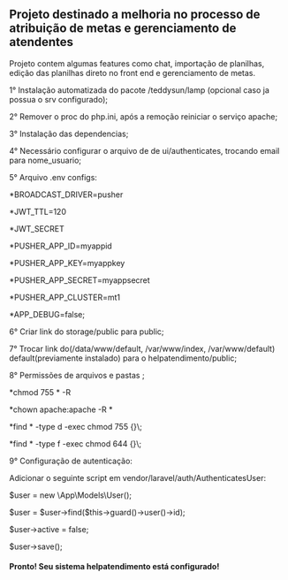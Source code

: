 <h2>Projeto destinado a melhoria no processo de atribuição de metas e gerenciamento de atendentes</h2>

<p>Projeto contem algumas features como chat, importação de planilhas, edição das planilhas direto no front end e gerenciamento de metas. </p>

<p>1° Instalação automatizada do pacote /teddysun/lamp (opcional caso ja possua o srv configurado); </p>
<p>2° Remover o proc do php.ini, após a remoção reiniciar o serviço apache; </p>
<p>3° Instalação das dependencias; </p>
<p>4° Necessário configurar o arquivo de de ui/authenticates, trocando email para nome_usuario; </p>
<p> 5° Arquivo .env configs:
   <p> *BROADCAST_DRIVER=pusher </p>
   <p> *JWT_TTL=120 </p>
    <p> *JWT_SECRET</p>
    <p>*PUSHER_APP_ID=myappid</p>
    <p>*PUSHER_APP_KEY=myappkey</p>
    <p>*PUSHER_APP_SECRET=myappsecret</p>
    <p>*PUSHER_APP_CLUSTER=mt1</p>
    <p>*APP_DEBUG=false;</p>
    </p>
<p>6° Criar link do storage/public para public;</p>
<p>7° Trocar link do(/data/www/default, /var/www/index, /var/www/default) default(previamente instalado) para o helpatendimento/public;</p>
<p>8° Permissões de arquivos e pastas ;
    <p>*chmod 755 * -R</p>
    <p>*chown apache:apache -R *</p>
    <p>*find * -type d -exec chmod 755 {}\;</p>
    <p>*find * -type f -exec chmod 644 {}\;</p>
</p> 
<p> 9° Configuração de autenticação:
    <p>Adicionar o seguinte script em vendor/laravel/auth/AuthenticatesUser: </p>
        <p>
            <p>
            $user = new \App\Models\User();
                </p>
            <p>
            $user = $user->find($this->guard()->user()->id);
                </p>
            <p>
            $user->active = false;
                </p>
            <p>
            $user->save();
                </p>
        </p>
     
</p>
<h4>Pronto! Seu sistema helpatendimento está configurado!</h4>
